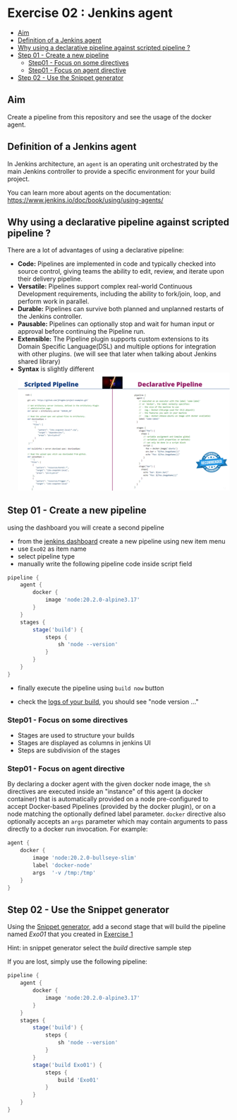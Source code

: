 # Exercise 02 : Jenkins agent

- [Aim](#aim)
- [Definition of a Jenkins agent](#definition-of-a-jenkins-agent)
- [Why using a declarative pipeline against scripted pipeline ?](#why-using-a-declarative-pipeline-against-scripted-pipeline-)
- [Step 01 - Create a new pipeline](#step-01---create-a-new-pipeline)
  - [Step01 - Focus on some directives](#step01---focus-on-some-directives)
  - [Step01 - Focus on agent directive](#step01---focus-on-agent-directive)
- [Step 02 - Use the Snippet generator](#step-02---use-the-snippet-generator)

## Aim

Create a pipeline from this repository and see the usage of the docker agent.

## Definition of a Jenkins agent

In Jenkins architecture, an `agent` is an operating unit orchestrated by the main Jenkins
controller to provide a specific environment for your build project.

You can learn more about agents on the documentation: <https://www.jenkins.io/doc/book/using/using-agents/>

## Why using a declarative pipeline against scripted pipeline ?

There are a lot of advantages of using a declarative pipeline:

- **Code:** Pipelines are implemented in code and typically checked into source control, giving
  teams the ability to edit, review, and iterate upon their delivery pipeline.
- **Versatile:** Pipelines support complex real-world Continuous Development requirements,
  including the ability to fork/join, loop, and perform work in parallel.
- **Durable:** Pipelines can survive both planned and unplanned restarts of the Jenkins
  controller.
- **Pausable:** Pipelines can optionally stop and wait for human input or approval before
  continuing the Pipeline run.
- **Extensible:** The Pipeline plugin supports custom extensions to its Domain Specific Language(DSL)
  and multiple options for integration with other plugins. (we will see that later when talking about
  Jenkins shared library)
- **Syntax** is slightly different
![Scripted vs Declarative pipeline syntax](images/Exo02-ScriptedVsDeclarativePipeline.png)

## Step 01 - Create a new pipeline

using the dashboard you will create a second pipeline

- from the [jenkins dashboard](http://localhost:8080/) create a new pipeline using new item menu
- use `Exo02` as item name
- select pipeline type
- manually write the following pipeline code inside script field

```groovy
pipeline {
    agent { 
        docker { 
            image 'node:20.2.0-alpine3.17' 
        } 
    }
    stages {
        stage('build') {
            steps {
                sh 'node --version'
            }
        }
    }
}
```

- finally execute the pipeline using `build now` button

- check the [logs of your build](http://localhost:8080/job/Exo02/lastBuild/console), you should
  see "node version ..."

### Step01 - Focus on some directives

- Stages are used to structure your builds
- Stages are displayed as columns in jenkins UI
- Steps are subdivision of the stages

### Step01 - Focus on agent directive

By declaring a docker agent with the given docker node image, the `sh` directives are executed
inside an "instance" of this agent (a docker container) that is automatically provided on a node
pre-configured to accept Docker-based Pipelines (provided by the docker plugin), or on a node
matching the optionally defined label parameter. `docker` directive also optionally accepts an `args`
parameter which may contain arguments to pass directly to a docker run invocation. For example:

```groovy
agent {
    docker {
        image 'node:20.2.0-bullseye-slim'
        label 'docker-node'
        args  '-v /tmp:/tmp'
    }
}
```

## Step 02 - Use the Snippet generator

Using the [Snippet generator](http://localhost:8080/pipeline-syntax/), add a second stage that
will build the pipeline named *Exo01* that you created in [Exercise 1](/Exercise01.md)

Hint: in snippet generator select the *build* directive sample step

If you are lost, simply use the following pipeline:

```groovy
pipeline {
    agent { 
        docker { 
            image 'node:20.2.0-alpine3.17' 
        } 
    }
    stages {
        stage('build') {
            steps {
                sh 'node --version'
            }
        }
        stage('build Exo01') {
            steps {
                build 'Exo01'
            }
        }
    }
}
```
